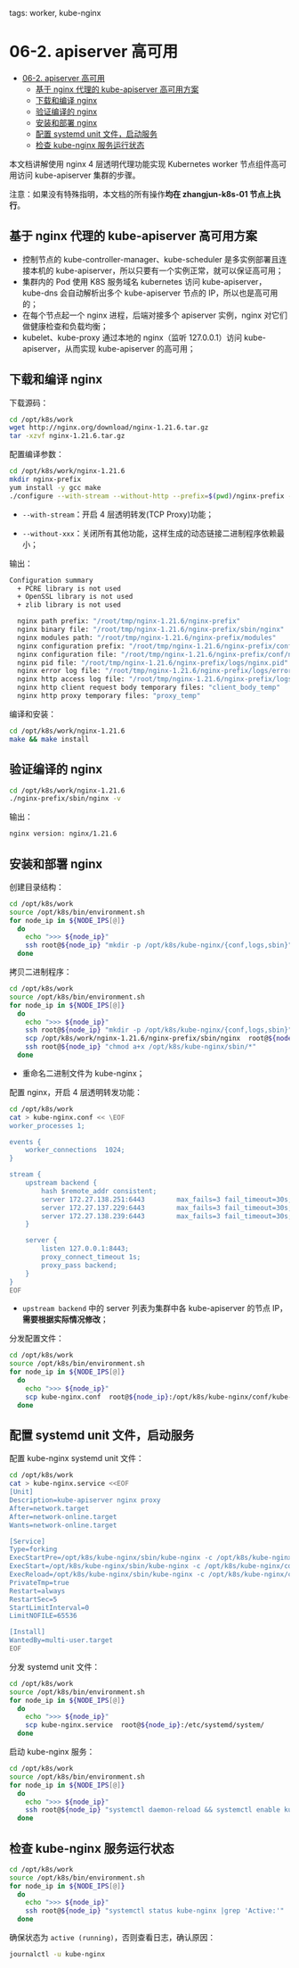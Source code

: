 tags: worker, kube-nginx

# 06-2. apiserver 高可用

<!-- TOC -->

- [06-2. apiserver 高可用](#06-2-apiserver-高可用)
  - [基于 nginx 代理的 kube-apiserver 高可用方案](#基于-nginx-代理的-kube-apiserver-高可用方案)
  - [下载和编译 nginx](#下载和编译-nginx)
  - [验证编译的 nginx](#验证编译的-nginx)
  - [安装和部署 nginx](#安装和部署-nginx)
  - [配置 systemd unit 文件，启动服务](#配置-systemd-unit-文件启动服务)
  - [检查 kube-nginx 服务运行状态](#检查-kube-nginx-服务运行状态)

<!-- /TOC -->

本文档讲解使用 nginx 4 层透明代理功能实现 Kubernetes worker 节点组件高可用访问 kube-apiserver 集群的步骤。

注意：如果没有特殊指明，本文档的所有操作**均在 zhangjun-k8s-01 节点上执行**。

## 基于 nginx 代理的 kube-apiserver 高可用方案

- 控制节点的 kube-controller-manager、kube-scheduler 是多实例部署且连接本机的 kube-apiserver，所以只要有一个实例正常，就可以保证高可用；
- 集群内的 Pod 使用 K8S 服务域名 kubernetes 访问 kube-apiserver， kube-dns 会自动解析出多个 kube-apiserver 节点的 IP，所以也是高可用的；
- 在每个节点起一个 nginx 进程，后端对接多个 apiserver 实例，nginx 对它们做健康检查和负载均衡；
- kubelet、kube-proxy 通过本地的 nginx（监听 127.0.0.1）访问 kube-apiserver，从而实现 kube-apiserver 的高可用；

## 下载和编译 nginx

下载源码：

``` bash
cd /opt/k8s/work
wget http://nginx.org/download/nginx-1.21.6.tar.gz
tar -xzvf nginx-1.21.6.tar.gz
```

配置编译参数：

``` bash
cd /opt/k8s/work/nginx-1.21.6
mkdir nginx-prefix
yum install -y gcc make
./configure --with-stream --without-http --prefix=$(pwd)/nginx-prefix --without-http_uwsgi_module --without-http_scgi_module --without-http_fastcgi_module
```

+ `--with-stream`：开启 4 层透明转发(TCP Proxy)功能；
- `--without-xxx`：关闭所有其他功能，这样生成的动态链接二进制程序依赖最小；

输出：

``` bash
Configuration summary
  + PCRE library is not used
  + OpenSSL library is not used
  + zlib library is not used

  nginx path prefix: "/root/tmp/nginx-1.21.6/nginx-prefix"
  nginx binary file: "/root/tmp/nginx-1.21.6/nginx-prefix/sbin/nginx"
  nginx modules path: "/root/tmp/nginx-1.21.6/nginx-prefix/modules"
  nginx configuration prefix: "/root/tmp/nginx-1.21.6/nginx-prefix/conf"
  nginx configuration file: "/root/tmp/nginx-1.21.6/nginx-prefix/conf/nginx.conf"
  nginx pid file: "/root/tmp/nginx-1.21.6/nginx-prefix/logs/nginx.pid"
  nginx error log file: "/root/tmp/nginx-1.21.6/nginx-prefix/logs/error.log"
  nginx http access log file: "/root/tmp/nginx-1.21.6/nginx-prefix/logs/access.log"
  nginx http client request body temporary files: "client_body_temp"
  nginx http proxy temporary files: "proxy_temp"
```

编译和安装：

``` bash
cd /opt/k8s/work/nginx-1.21.6
make && make install
```

## 验证编译的 nginx

``` bash
cd /opt/k8s/work/nginx-1.21.6
./nginx-prefix/sbin/nginx -v
```

输出：

``` bash
nginx version: nginx/1.21.6
```

## 安装和部署 nginx

创建目录结构：

``` bash
cd /opt/k8s/work
source /opt/k8s/bin/environment.sh
for node_ip in ${NODE_IPS[@]}
  do
    echo ">>> ${node_ip}"
    ssh root@${node_ip} "mkdir -p /opt/k8s/kube-nginx/{conf,logs,sbin}"
  done
```

拷贝二进制程序：

``` bash
cd /opt/k8s/work
source /opt/k8s/bin/environment.sh
for node_ip in ${NODE_IPS[@]}
  do
    echo ">>> ${node_ip}"
    ssh root@${node_ip} "mkdir -p /opt/k8s/kube-nginx/{conf,logs,sbin}"
    scp /opt/k8s/work/nginx-1.21.6/nginx-prefix/sbin/nginx  root@${node_ip}:/opt/k8s/kube-nginx/sbin/kube-nginx
    ssh root@${node_ip} "chmod a+x /opt/k8s/kube-nginx/sbin/*"
  done
```

+ 重命名二进制文件为 kube-nginx；

配置 nginx，开启 4 层透明转发功能：

``` bash
cd /opt/k8s/work
cat > kube-nginx.conf << \EOF
worker_processes 1;

events {
    worker_connections  1024;
}

stream {
    upstream backend {
        hash $remote_addr consistent;
        server 172.27.138.251:6443        max_fails=3 fail_timeout=30s;
        server 172.27.137.229:6443        max_fails=3 fail_timeout=30s;
        server 172.27.138.239:6443        max_fails=3 fail_timeout=30s;
    }

    server {
        listen 127.0.0.1:8443;
        proxy_connect_timeout 1s;
        proxy_pass backend;
    }
}
EOF
```

+ `upstream backend` 中的 server 列表为集群中各 kube-apiserver 的节点 IP，**需要根据实际情况修改**；

分发配置文件：

``` bash
cd /opt/k8s/work
source /opt/k8s/bin/environment.sh
for node_ip in ${NODE_IPS[@]}
  do
    echo ">>> ${node_ip}"
    scp kube-nginx.conf  root@${node_ip}:/opt/k8s/kube-nginx/conf/kube-nginx.conf
  done
```

## 配置 systemd unit 文件，启动服务

配置 kube-nginx systemd unit 文件：

``` bash
cd /opt/k8s/work
cat > kube-nginx.service <<EOF
[Unit]
Description=kube-apiserver nginx proxy
After=network.target
After=network-online.target
Wants=network-online.target

[Service]
Type=forking
ExecStartPre=/opt/k8s/kube-nginx/sbin/kube-nginx -c /opt/k8s/kube-nginx/conf/kube-nginx.conf -p /opt/k8s/kube-nginx -t
ExecStart=/opt/k8s/kube-nginx/sbin/kube-nginx -c /opt/k8s/kube-nginx/conf/kube-nginx.conf -p /opt/k8s/kube-nginx
ExecReload=/opt/k8s/kube-nginx/sbin/kube-nginx -c /opt/k8s/kube-nginx/conf/kube-nginx.conf -p /opt/k8s/kube-nginx -s reload
PrivateTmp=true
Restart=always
RestartSec=5
StartLimitInterval=0
LimitNOFILE=65536

[Install]
WantedBy=multi-user.target
EOF
```

分发 systemd unit 文件：

``` bash
cd /opt/k8s/work
source /opt/k8s/bin/environment.sh
for node_ip in ${NODE_IPS[@]}
  do
    echo ">>> ${node_ip}"
    scp kube-nginx.service  root@${node_ip}:/etc/systemd/system/
  done
```

启动 kube-nginx 服务：

``` bash
cd /opt/k8s/work
source /opt/k8s/bin/environment.sh
for node_ip in ${NODE_IPS[@]}
  do
    echo ">>> ${node_ip}"
    ssh root@${node_ip} "systemctl daemon-reload && systemctl enable kube-nginx && systemctl restart kube-nginx"
  done
```

## 检查 kube-nginx 服务运行状态

``` bash
cd /opt/k8s/work
source /opt/k8s/bin/environment.sh
for node_ip in ${NODE_IPS[@]}
  do
    echo ">>> ${node_ip}"
    ssh root@${node_ip} "systemctl status kube-nginx |grep 'Active:'"
  done
```

确保状态为 `active (running)`，否则查看日志，确认原因：

``` bash
journalctl -u kube-nginx
```
